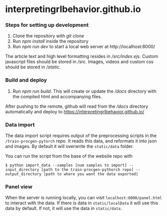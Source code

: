# interpretingrlbehavior.github.io

### Steps for setting up development
1. Clone the repository with *git clone*
2. Run *npm install* inside the repository
3. Run *npm run dev* to start a local web server at http://localhost:8000/

The article text and high level formatting resides in */src/index.ejs*. Custom javascript files should be stored in */src*. Images, videos and custom css should be stored in */static*.

### Build and deploy
1. Run *npm run build*. This will create or update the */docs* directory with the compiled html and accompanying files.

After pushing to the remote, github will read from the */docs* directory automatically and deploy to https://interpretingrlbehavior.github.io/


### Data import
The data import script requires output of the preprocessing scripts in the `/train-procgen-pytorch` repo. It reads this data, and reformats it into json and images. By default it will overwrite the `static/data` folder.

You can run the script from the base of the website repo with
```
$ python import_data --samples [num samples to import] --input_directory [path to the train-procgen-pythorch repo] --output_directory [path to where you want the data exported]
```

### Panel view
When the server is running locally, you can visit `localhost:8000/panel.html` to interact with the data. If there is data in `static/localData` it will use this data by default. If not, it will use the data in `static/data`.
